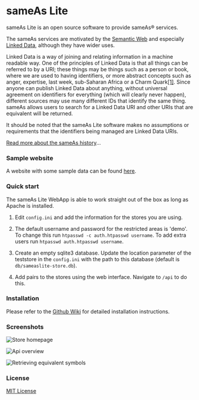 # sameAs Lite

sameAs Lite is an open source software to provide sameAs&reg; services.

The sameAs services are motivated by the [Semantic Web](https://en.wikipedia.org/wiki/Semantic_Web) and especially [Linked Data](http://linkeddata.org/), although they have wider uses.

Linked Data is a way of joining and relating information in a machine readable way.
One of the principles of Linked Data is that all things can be referred to by a URI; these things may be things such as a person or book, where we are used to having identifiers, or more abstract concepts such as anger, expertise, last week, sub-Saharan Africa or a Charm Quark[[1]](http://www.w3.org/DesignIssues/LinkedData.html).
Since anyone can publish Linked Data about anything, without universal agreement on identifiers for everything (which will clearly never happen), different sources may use many different IDs that identify the same thing.
sameAs allows users to search for a Linked Data URI and other URIs that are equivalent will be returned.

It should be noted that the sameAs Lite software makes no assumptions or requirements that the identifiers being managed are Linked Data URIs.

[Read more about the sameAs history](http://sameas.org/about.php)...


### Sample website

A website with some sample data can be found [here](#).


### Quick start

The sameAs Lite WebApp is able to work straight out of the box as long as Apache is installed.

1. Edit `config.ini` and add the information for the stores you are using.

2. The default username and password for the restricted areas is 'demo'. To change this run `htpasswd -c auth.htpasswd username`. To add extra users run `htpasswd auth.htpasswd username`.

3. Create an empty sqlite3 database. Update the location parameter of the teststore in the `config.ini` with the path to this database (default is `db/sameaslite-store.db`).

4. Add pairs to the stores using the web interface. Navigate to `/api` to do this.


### Installation

Please refer to the [Github Wiki](wiki) for detailed installation instructions.


### Screenshots

![Store homepage](/path/to/img.jpg)

![Api overview](/path/to/img.jpg)

![Retrieving equivalent symbols](/path/to/img.jpg)


### License

[MIT License](./LICENSE)